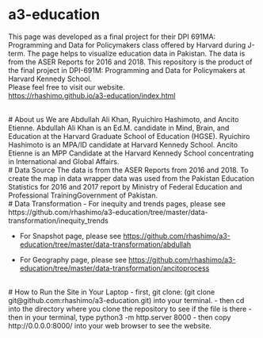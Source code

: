 # a3-education
This page was developed as a final project for their DPI 691MA: Programming and Data for Policymakers class offered by Harvard during J-term. The page helps to visualize education data in Pakistan. The data is from the ASER Reports for 2016 and 2018.
This repository is the product of the final project in DPI-691M: Programming and Data for Policymakers at Harvard Kennedy School.
<br>
Please feel free to visit our website.
<br>
https://rhashimo.github.io/a3-education/index.html

<br>
# About us
We are Abdullah Ali Khan, Ryuichiro Hashimoto, and Ancito Etienne. Abdullah Ali Khan is an Ed.M. candidate in Mind, Brain, and Education at the Harvard Graduate School of Education (HGSE). Ryuichiro Hashimoto is an MPA/ID candidate at Harvard Kennedy School. Ancito Etienne is an MPP Candidate at the Harvard Kennedy School concentrating in International and Global Affairs.

<br>
# Data Source
The data is from the ASER Reports from 2016 and 2018. To create the map in data wrapper data was used from the Pakistan Education Statistics for 2016 and 2017 report by Ministry of Federal Education and Professional TrainingGovernment of Pakistan.

<br>
# Data Transformation
- For inequity and trends pages, please see https://github.com/rhashimo/a3-education/tree/master/data-transformation/inequity_trends

- For Snapshot page, please see https://github.com/rhashimo/a3-education/tree/master/data-transformation/abdullah

- For Geography page, please see https://github.com/rhashimo/a3-education/tree/master/data-transformation/ancitoprocess

<br>
# How to Run the Site in Your Laptop
- first, git clone: (git clone git@github.com:rhashimo/a3-education.git) into your terminal.
- then cd into the directory where you clone the repository to see if the file is there
- then in your terminal, type python3 -m http.server 8000
- then copy http://0.0.0.0:8000/ into your web browser to see the website.
